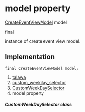
<div>

# model property

</div>


[CreateEventViewModel](../../view_model_after_auth_view_models_event_view_models_create_event_view_model/CreateEventViewModel-class.md)
model


final




instance of create event view model.



## Implementation

``` language-dart
final CreateEventViewModel model;
```







1.  [talawa](../../index.md)
2.  [custom_weekday_selector](../../widgets_custom_weekday_selector/)
3.  [CustomWeekDaySelector](../../widgets_custom_weekday_selector/CustomWeekDaySelector-class.md)
4.  model property

##### CustomWeekDaySelector class







